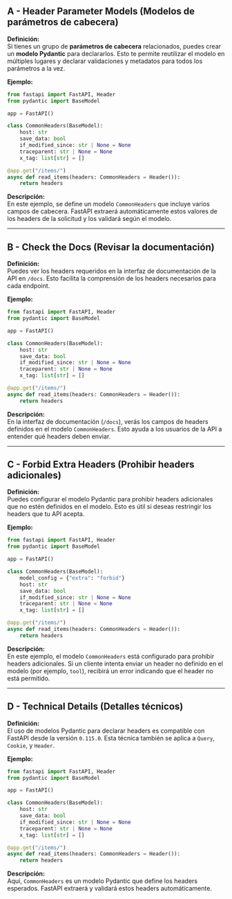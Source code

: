 ## A - Header Parameter Models (Modelos de parámetros de cabecera)

**Definición:**  
Si tienes un grupo de **parámetros de cabecera** relacionados, puedes crear un **modelo Pydantic** para declararlos. Esto te permite reutilizar el modelo en múltiples lugares y declarar validaciones y metadatos para todos los parámetros a la vez.

**Ejemplo:**

```python
from fastapi import FastAPI, Header
from pydantic import BaseModel

app = FastAPI()

class CommonHeaders(BaseModel):
    host: str
    save_data: bool
    if_modified_since: str | None = None
    traceparent: str | None = None
    x_tag: list[str] = []

@app.get("/items/")
async def read_items(headers: CommonHeaders = Header()):
    return headers
```

**Descripción:**  
En este ejemplo, se define un modelo `CommonHeaders` que incluye varios campos de cabecera. FastAPI extraerá automáticamente estos valores de los headers de la solicitud y los validará según el modelo.

---

## B - Check the Docs (Revisar la documentación)

**Definición:**  
Puedes ver los headers requeridos en la interfaz de documentación de la API en `/docs`. Esto facilita la comprensión de los headers necesarios para cada endpoint.

**Ejemplo:**

```python
from fastapi import FastAPI, Header
from pydantic import BaseModel

app = FastAPI()

class CommonHeaders(BaseModel):
    host: str
    save_data: bool
    if_modified_since: str | None = None
    traceparent: str | None = None
    x_tag: list[str] = []

@app.get("/items/")
async def read_items(headers: CommonHeaders = Header()):
    return headers
```

**Descripción:**  
En la interfaz de documentación (`/docs`), verás los campos de headers definidos en el modelo `CommonHeaders`. Esto ayuda a los usuarios de la API a entender qué headers deben enviar.

---

## C - Forbid Extra Headers (Prohibir headers adicionales)

**Definición:**  
Puedes configurar el modelo Pydantic para prohibir headers adicionales que no estén definidos en el modelo. Esto es útil si deseas restringir los headers que tu API acepta.

**Ejemplo:**

```python
from fastapi import FastAPI, Header
from pydantic import BaseModel

app = FastAPI()

class CommonHeaders(BaseModel):
    model_config = {"extra": "forbid"}
    host: str
    save_data: bool
    if_modified_since: str | None = None
    traceparent: str | None = None
    x_tag: list[str] = []

@app.get("/items/")
async def read_items(headers: CommonHeaders = Header()):
    return headers
```

**Descripción:**  
En este ejemplo, el modelo `CommonHeaders` está configurado para prohibir headers adicionales. Si un cliente intenta enviar un header no definido en el modelo (por ejemplo, `tool`), recibirá un error indicando que el header no está permitido.

---

## D - Technical Details (Detalles técnicos)

**Definición:**  
El uso de modelos Pydantic para declarar headers es compatible con FastAPI desde la versión `0.115.0`. Esta técnica también se aplica a `Query`, `Cookie`, y `Header`.

**Ejemplo:**

```python
from fastapi import FastAPI, Header
from pydantic import BaseModel

app = FastAPI()

class CommonHeaders(BaseModel):
    host: str
    save_data: bool
    if_modified_since: str | None = None
    traceparent: str | None = None
    x_tag: list[str] = []

@app.get("/items/")
async def read_items(headers: CommonHeaders = Header()):
    return headers
```

**Descripción:**  
Aquí, `CommonHeaders` es un modelo Pydantic que define los headers esperados. FastAPI extraerá y validará estos headers automáticamente.
